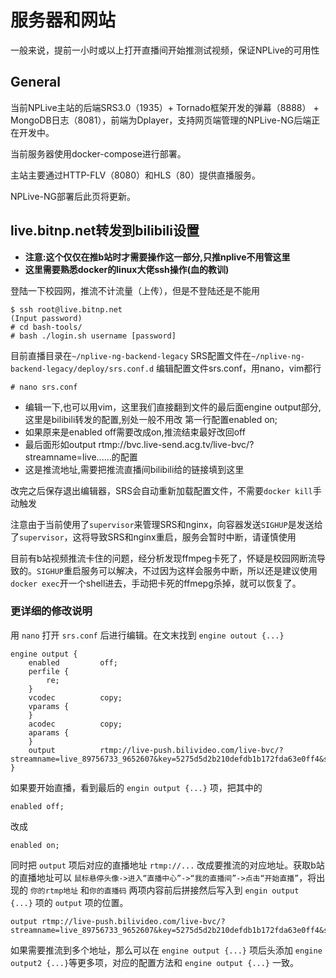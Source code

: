 # 服务器和网站

一般来说，提前一小时或以上打开直播间开始推测试视频，保证NPLive的可用性

## General

当前NPLive主站的后端SRS3.0（1935）+ Tornado框架开发的弹幕（8888） + MongoDB日志（8081），前端为Dplayer，支持网页端管理的NPLive-NG后端正在开发中。

当前服务器使用docker-compose进行部署。

主站主要通过HTTP-FLV（8080）和HLS（80）提供直播服务。

NPLive-NG部署后此页将更新。

## live.bitnp.net转发到bilibili设置

- **注意:这个仅仅在推b站时才需要操作这一部分,只推nplive不用管这里**
- **这里需要熟悉docker的linux大佬ssh操作(血的教训)**

登陆一下校园网，推流不计流量（上传），但是不登陆还是不能用
``` 
$ ssh root@live.bitnp.net
(Input password)
# cd bash-tools/
# bash ./login.sh username [password]
```

目前直播目录在`~/nplive-ng-backend-legacy`
SRS配置文件在`~/nplive-ng-backend-legacy/deploy/srs.conf.d`
编辑配置文件srs.conf，用nano，vim都行
```
# nano srs.conf
```

- 编辑一下,也可以用vim，这里我们直接翻到文件的最后面engine output部分,这里是bilibili转发的配置,别处一般不用改
第一行配置enabled on;
- 如果原来是enabled off需要改成on,推流结束最好改回off
- 最后面形如output rtmp://bvc.live-send.acg.tv/live-bvc/?streamname=live......的配置
- 这是推流地址,需要把推流直播间bilibili给的链接填到这里

改完之后保存退出编辑器，SRS会自动重新加载配置文件，不需要`docker kill`手动触发

注意由于当前使用了`supervisor`来管理SRS和nginx，向容器发送`SIGHUP`是发送给了`supervisor`，这将导致SRS和nginx重启，服务会暂时中断，请谨慎使用

目前有b站视频推流卡住的问题，经分析发现ffmpeg卡死了，怀疑是校园网断流导致的。`SIGHUP`重启服务可以解决，不过因为这样会服务中断，所以还是建议使用`docker exec`开一个shell进去，手动把卡死的ffmepg杀掉，就可以恢复了。

### 更详细的修改说明

用 `nano` 打开 `srs.conf` 后进行编辑。在文末找到 `engine outout {...}`

```
engine output {
	enabled         off;
	perfile {
		re;
	}
	vcodec          copy;
	vparams {
	}
	acodec          copy;
	aparams {
	}
	output          rtmp://live-push.bilivideo.com/live-bvc/?streamname=live_89756733_9652607&key=5275d5d2b210defdb1b172fda63e0ff4&schedule=rtmp;
}
```

如果要开始直播，看到最后的 `engin output {...}` 项，把其中的

```
enabled off;
```

改成

```
enabled on;
```

同时把 `output` 项后对应的直播地址 `rtmp://...` 改成要推流的对应地址。获取b站的直播地址可以 `鼠标悬停头像->进入“直播中心”->“我的直播间”->点击“开始直播”`，将出现的 `你的rtmp地址` 和`你的直播码` 两项内容前后拼接然后写入到 `engin output {...}` 项的 `output` 项的位置。

```
output rtmp://live-push.bilivideo.com/live-bvc/?streamname=live_89756733_9652607&key=5275d5d2b210defdb1b172fda63e0ff4&schedule=rtmp;
```

如果需要推流到多个地址，那么可以在 `engine output {...}` 项后头添加 `engine output2 {...}`等更多项，对应的配置方法和 `engine output {...}` 一致。
